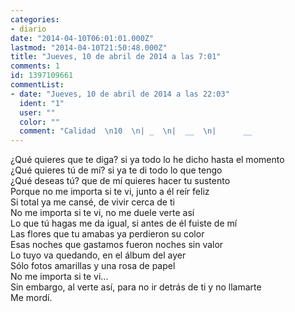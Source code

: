 ```yaml
---
categories:
- diario
date: "2014-04-10T06:01:01.000Z"
lastmod: "2014-04-10T21:50:48.000Z"
title: "Jueves, 10 de abril de 2014 a las 7:01"
comments: 1
id: 1397109661
commentList:
- date: "Jueves, 10 de abril de 2014 a las 22:03"
  ident: "1"
  user: ""
  color: ""
  comment: "Calidad  \n10  \n| _  \n|  __  \n|      __                                                                                                                                       &lt;----Gráfico del poema  \n|          ___  \n|                  ____  \n|                         _____  \n|                                   ______  \n|                                              ________  \n|   0                                                            __________                                                                          \n----------------------------------------------------------------------------------------------------------------------Tiempo o líneas  \nPrincipio                                                                         Fin"
---
```


¿Qué quieres que te diga? si ya todo lo he dicho hasta el momento  
¿Qué quieres tú de mí? si ya te di todo lo que tengo  
¿Qué deseas tú? que de mí quieres hacer tu sustento  
Porque no me importa si te vi, junto a él reír feliz  
Si total ya me cansé, de vivir cerca de ti  
No me importa si te vi, no me duele verte así  
Lo que tú hagas me da igual, si antes de él fuiste de mí  
Las flores que tu amabas ya perdieron su color  
Esas noches que gastamos fueron noches sin valor  
Lo tuyo va quedando, en el álbum del ayer  
Sólo fotos amarillas y una rosa de papel  
No me importa si te vi...   
Sin embargo, al verte así, para no ir detrás de ti y no llamarte  
Me mordí.